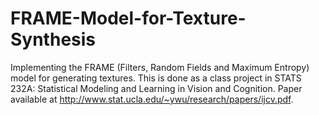 # FRAME-Model-for-Texture-Synthesis
Implementing the FRAME (Filters, Random Fields and Maximum Entropy) model for generating textures. This is done as a class project in STATS 232A: Statistical Modeling and Learning in Vision and Cognition. Paper available at http://www.stat.ucla.edu/~ywu/research/papers/ijcv.pdf.
